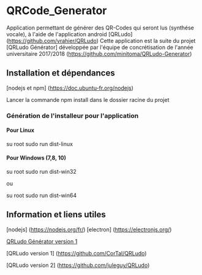 # QRCode_Generator
Application permettant de générer des QR-Codes qui seront lus (synthése vocale), à l'aide de l'application android [QRLudo] (https://github.com/vrahier/QRLudo)
Cette application est la suite du projet [QRLudo Générator] développée par l'équipe de concrétisation de l'année universitaire 2017/2018 (https://github.com/minitoma/QRLudo-Generator)

## Installation et dépendances

[nodejs et npm] (https://doc.ubuntu-fr.org/nodejs)

Lancer la commande npm install dans le dossier racine du projet

### Génération de l'installeur pour l'application

#### Pour Linux

su root
sudo run dist-linux

#### Pour Windows (7,8, 10)

su root
sudo run dist-win32

ou

su root
sudo run dist-win64

## Information et liens utiles

[nodejs] (https://nodejs.org/fr/)
[electron] (https://electronjs.org/)

[QRLudo Générator version 1](https://github.com/minitoma/QRLudo-Generator)

[QRLudo version 1] (https://github.com/CorTal/QRLudo)

[QRLudo version 2] (https://github.com/juleguy/QRLudo)
